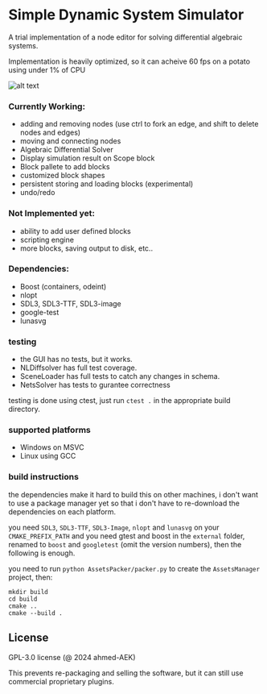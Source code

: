 # Simple Dynamic System Simulator
A trial implementation of a node editor for solving differential algebraic systems.

Implementation is heavily optimized, so it can acheive 60 fps on a potato using under 1% of CPU

![alt text](https://github.com/ahmed-AEK/dummy_NodeEditor/blob/main/preview.png?raw=true)

### Currently Working:
- adding and removing nodes (use ctrl to fork an edge, and shift to delete nodes and edges)
- moving and connecting nodes
- Algebraic Differential Solver
- Display simulation result on Scope block
- Block pallete to add blocks
- customized block shapes
- persistent storing and loading blocks (experimental)
- undo/redo

### Not Implemented yet:
- ability to add user defined blocks
- scripting engine
- more blocks, saving output to disk, etc..


### Dependencies:
- Boost (containers, odeint)
- nlopt
- SDL3, SDL3-TTF, SDL3-image
- google-test
- lunasvg

### testing

- the GUI has no tests, but it works.
- NLDiffsolver has full test coverage. 
- SceneLoader has full tests to catch any changes in schema.
- NetsSolver has tests to gurantee correctness

testing is done using ctest, just run `ctest .` in the appropriate build directory.

### supported platforms
- Windows on MSVC
- Linux using GCC

### build instructions

the dependencies make it hard to build this on other machines, i don't want to use a package manager yet so that i don't have to re-download the dependencies on each platform.

you need `SDL3`, `SDL3-TTF`, `SDL3-Image`, `nlopt` and `lunasvg` on your `CMAKE_PREFIX_PATH` and you need gtest and boost in the `external` folder, renamed to `boost` and `googletest` (omit the version numbers), then the following is enough.

you need to run `python AssetsPacker/packer.py` to create the `AssetsManager` project, then:

```
mkdir build
cd build
cmake ..
cmake --build .
```

License
-----------
GPL-3.0 license (@ 2024 ahmed-AEK)

This prevents re-packaging and selling the software, but it can still use commercial proprietary plugins.